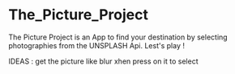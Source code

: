 # The_Picture_Project

The Picture Project is an App to find your destination by selecting photographies from the UNSPLASH Api.
Lest's play !




IDEAS : get the picture like blur xhen press on it to select
